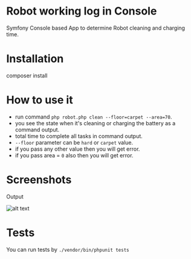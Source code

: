 # Robot working log in Console
Symfony Console based App to determine Robot cleaning and charging time.

# Installation

composer install

# How to use it
 
- run command `php robot.php clean --floor=carpet --area=70`.
- you see the state when it's cleaning or charging the battery as a command output.
- total time to complete all tasks in command output.
- `--floor` parameter can be `hard` or `carpet` value.
- if you pass any other value then you will get error.
- if you pass area = `0` also then you will get error.

# Screenshots

Output 

![alt text](https://i.ibb.co/drXYq3H/Screenshot-2020-06-06-at-6-48-53-PM.png)

# Tests

You can run tests by `./vendor/bin/phpunit tests`
